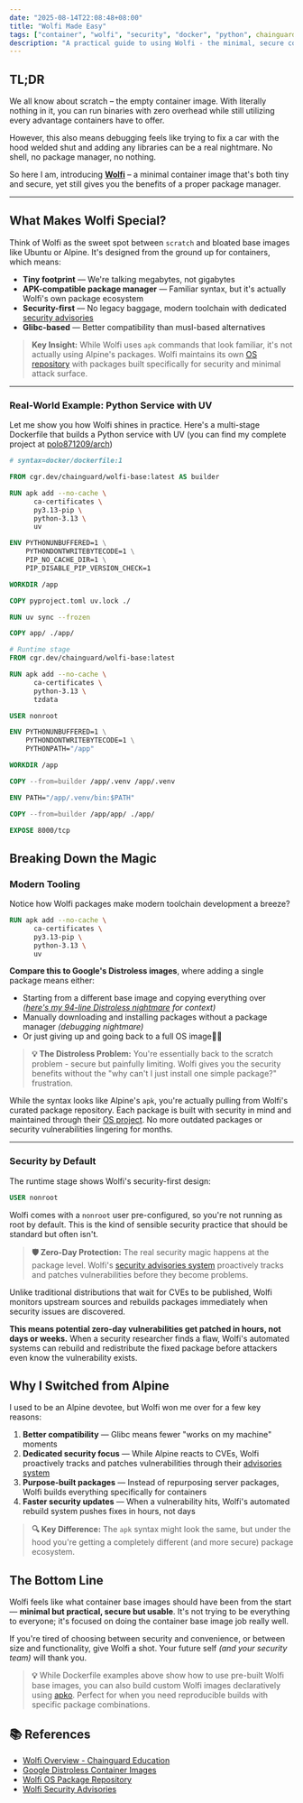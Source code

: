 ```yaml
---
date: "2025-08-14T22:08:48+08:00"
title: "Wolfi Made Easy"
tags: ["container", "wolfi", "security", "docker", "python", chainguard]
description: "A practical guide to using Wolfi - the minimal, secure container base image that gives you package management without the bloat"
---
```


## TL;DR

We all know about scratch – the empty container image. With literally nothing in it, you can run binaries with zero overhead while still utilizing every advantage containers have to offer.

However, this also means debugging feels like trying to fix a car with the hood welded shut and adding any libraries can be a real nightmare. No shell, no package manager, no nothing.

So here I am, introducing **[Wolfi](https://github.com/wolfi-dev)** – a minimal container image that's both tiny and secure, yet still gives you the benefits of a proper package manager.

---

## What Makes Wolfi Special?

Think of Wolfi as the sweet spot between `scratch` and bloated base images like Ubuntu or Alpine. It's designed from the ground up for containers, which means:

- **Tiny footprint** — We're talking megabytes, not gigabytes
- **APK-compatible package manager** — Familiar syntax, but it's actually Wolfi's own package ecosystem
- **Security-first** — No legacy baggage, modern toolchain with dedicated [security advisories](https://github.com/wolfi-dev/advisories)
- **Glibc-based** — Better compatibility than musl-based alternatives

> **Key Insight:** While Wolfi uses `apk` commands that look familiar, it's not actually using Alpine's packages. Wolfi maintains its own [OS repository](https://github.com/wolfi-dev/os) with packages built specifically for security and minimal attack surface.

---

### Real-World Example: Python Service with UV

Let me show you how Wolfi shines in practice. Here's a multi-stage Dockerfile that builds a Python service with UV (you can find my complete project at [polo871209/arch](https://github.com/polo871209/arch/blob/main/client/Dockerfile))

```dockerfile
# syntax=docker/dockerfile:1

FROM cgr.dev/chainguard/wolfi-base:latest AS builder

RUN apk add --no-cache \
      ca-certificates \
      py3.13-pip \
      python-3.13 \
      uv

ENV PYTHONUNBUFFERED=1 \
    PYTHONDONTWRITEBYTECODE=1 \
    PIP_NO_CACHE_DIR=1 \
    PIP_DISABLE_PIP_VERSION_CHECK=1

WORKDIR /app

COPY pyproject.toml uv.lock ./

RUN uv sync --frozen

COPY app/ ./app/

# Runtime stage
FROM cgr.dev/chainguard/wolfi-base:latest

RUN apk add --no-cache \
      ca-certificates \
      python-3.13 \
      tzdata

USER nonroot

ENV PYTHONUNBUFFERED=1 \
    PYTHONDONTWRITEBYTECODE=1 \
    PYTHONPATH="/app"

WORKDIR /app

COPY --from=builder /app/.venv /app/.venv

ENV PATH="/app/.venv/bin:$PATH"

COPY --from=builder /app/app/ ./app/

EXPOSE 8000/tcp
```

## Breaking Down the Magic

### Modern Tooling

Notice how Wolfi packages make modern toolchain development a breeze?

```dockerfile
RUN apk add --no-cache \
      ca-certificates \
      py3.13-pip \
      python-3.13 \
      uv
```

**Compare this to Google's Distroless images**, where adding a single package means either:

- Starting from a different base image and copying everything over _([here's my 94-line Distroless nightmare](https://gist.github.com/polo871209/559332ba3bd08aa992a46ab2a97a45a6) for context)_
- Manually downloading and installing packages without a package manager _(debugging nightmare)_
- Or just giving up and going back to a full OS image🤦‍♂️

> **💡 The Distroless Problem:** You're essentially back to the scratch problem - secure but painfully limiting. Wolfi gives you the security benefits without the "why can't I just install one simple package?" frustration.

While the syntax looks like Alpine's `apk`, you're actually pulling from Wolfi's curated package repository. Each package is built with security in mind and maintained through their [OS project](https://github.com/wolfi-dev/os). No more outdated packages or security vulnerabilities lingering for months.

---

### Security by Default

The runtime stage shows Wolfi's security-first design:

```dockerfile
USER nonroot
```

Wolfi comes with a `nonroot` user pre-configured, so you're not running as root by default. This is the kind of sensible security practice that should be standard but often isn't.

> **🛡️ Zero-Day Protection:** The real security magic happens at the package level. Wolfi's [security advisories system](https://github.com/wolfi-dev/advisories) proactively tracks and patches vulnerabilities before they become problems.

Unlike traditional distributions that wait for CVEs to be published, Wolfi monitors upstream sources and rebuilds packages immediately when security issues are discovered.

**This means potential zero-day vulnerabilities get patched in hours, not days or weeks.** When a security researcher finds a flaw, Wolfi's automated systems can rebuild and redistribute the fixed package before attackers even know the vulnerability exists.

## Why I Switched from Alpine

I used to be an Alpine devotee, but Wolfi won me over for a few key reasons:

1. **Better compatibility** — Glibc means fewer "works on my machine" moments
2. **Dedicated security focus** — While Alpine reacts to CVEs, Wolfi proactively tracks and patches vulnerabilities through their [advisories system](https://github.com/wolfi-dev/advisories)
3. **Purpose-built packages** — Instead of repurposing server packages, Wolfi builds everything specifically for containers
4. **Faster security updates** — When a vulnerability hits, Wolfi's automated rebuild system pushes fixes in hours, not days

> **🔍 Key Difference:** The `apk` syntax might look the same, but under the hood you're getting a completely different (and more secure) package ecosystem.

## The Bottom Line

Wolfi feels like what container base images should have been from the start — **minimal but practical, secure but usable**. It's not trying to be everything to everyone; it's focused on doing the container base image job really well.

If you're tired of choosing between security and convenience, or between size and functionality, give Wolfi a shot. Your future self _(and your security team)_ will thank you.

> **💡** While Dockerfile examples above show how to use pre-built Wolfi base images, you can also build custom Wolfi images declaratively using [apko](../apko_container_builder). Perfect for when you need reproducible builds with specific package combinations.

## 📚 References

- [Wolfi Overview - Chainguard Education](https://edu.chainguard.dev/open-source/wolfi/overview/)
- [Google Distroless Container Images](https://github.com/GoogleContainerTools/distroless)
- [Wolfi OS Package Repository](https://github.com/wolfi-dev/os)
- [Wolfi Security Advisories](https://github.com/wolfi-dev/advisories)
